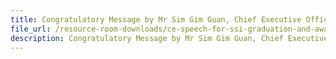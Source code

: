 ```yaml
---
title: Congratulatory Message by Mr Sim Gim Guan, Chief Executive Officer, National Council of Social Service (NCSS) at the SSI Graduation and Awards Ceremony 2016
file_url: /resource-room-downloads/ce-speech-for-ssi-graduation-and-awards-ceremony-2016_final.pdf
description: Congratulatory Message by Mr Sim Gim Guan, Chief Executive Officer, National Council of Social Service (NCSS) at the SSI Graduation and Awards Ceremony 2016.
---
```

